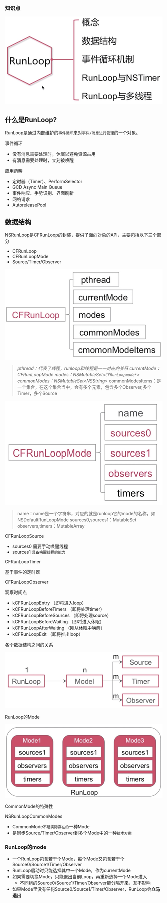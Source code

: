 ### 知识点

![runloop](images/runloop.png)

## 什么是RunLoop?

RunLoop是通过内部维护的`事件循环`来对`事件/消息进行管理`的一个对象。

事件循环

* 没有消息需要处理时，休眠以避免资源占用
* 有消息需要处理时，立刻被唤醒

应用范畴
* 定时器（Timer）、PerformSelector
* GCD Async Main Queue
* 事件响应、手势识别、界面刷新
* 网络请求
* AutoreleasePool

## 数据结构

NSRunLoop是CFRunLoop的封装，提供了面向对象的API，主要包括以下三个部分

* CFRunLoop
* CFRunLoopMode
* Source/Timer/Observer

![CFRunloop](images/CFRunloop.png)

>*pthread：代表了线程，runloop和线程是一一对应的关系
currentMode：CFRunLoopMode
modes：NSMutableSet<`CFRunLoopmode*`>
commonModes：NSMutableSet<NSString*>
commonModesItems：是一个集合，在这个集合当中，会有多个元素，包含多个Observer,多个Timer，多个Source

![CFRunLoopMode](images/CFRunLoopMode.png)

>name：name是一个字符串，对应的就是runloop它的mode的名称，如NSDefaultRunLoopMode
sources0,sources1：MutableSet
observers,timers：MutableArray 

CFRunLoopSource

* sources0
  需要手动唤醒线程
* sources1
  `具备唤醒线程的能力`

CFRunLoopTimer

基于事件的定时器

CFRunLoopObserver

观察时间点

* kCFRunLoopEntry （即将进入loop）
* kCFRunLoopBeforeTimers  （即将处理timer）
* kCFRunLoopBeforeSources  （即将处理source）
* kCFRunLoopBeforeWaiting  （即将进入休眠）
* kCFRunLoopAfterWaiting   （刚从休眠中唤醒）
* kCFRunLoopExit   （即将推出loop）

各个数据结构之间的关系

![关系](images/关系.png)

RunLoop的Mode

![Mode](images/Mode.png)

CommonMode的特殊性

NSRunLoopCommonModes
* CommonMode`不是实际存在的`一种Mode
* 是同步Source/Timer/Observer到多个Mode中的一种`技术方案`


### RunLoop的mode

* 一个RunLoop包含若干个Mode，每个Mode又包含若干个Source0/Source1/Timer/Observer
* RunLoop启动时只能选择其中一个Mode，作为currentMode
* 如果需要切换Mode，只能退出当前Loop，再重新选择一个Mode进入
  * 不同组的Source0/Source1/Timer/Observer能分隔开来，互不影响
* 如果Mode里没有任何Source0/Source1/Timer/Observer，RunLoop会**立马退出**
